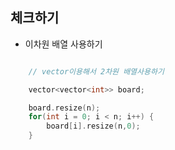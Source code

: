 ## 체크하기 

* 이차원 배열 사용하기 


```c++

    // vector이용해서 2차원 배열사용하기

    vector<vector<int>> board;

    board.resize(n);
    for(int i = 0; i < n; i++) {
        board[i].resize(n,0);
    }


```